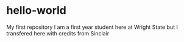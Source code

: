 # hello-world
My first repository
I am a first year student here at Wright State but I transfered here with credits from Sinclair
